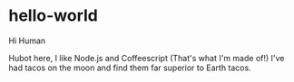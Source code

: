 # hello-world

Hi Human

Hubot here, I like Node.js and Coffeescript (That's what I'm made of!)
I've had tacos on the moon and find them far superior to Earth tacos.
